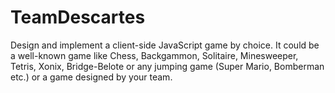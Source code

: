 # TeamDescartes
Design and implement a client-side JavaScript game by choice. It could be a well-known game like Chess, Backgammon, Solitaire, Minesweeper, Tetris, Xonix, Bridge-Belote or any jumping game (Super Mario, Bomberman etc.) or a game designed by your team.
